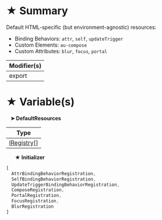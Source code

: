 # &#9733; Summary

Default HTML-specific (but environment-agnostic) resources:
- Binding Behaviors: `attr`, `self`, `updateTrigger`
- Custom Elements: `au-compose`
- Custom Attributes: `blur`, `focus`, `portal`

| Modifier(s)                            |
|----------------------------------------|
| export |

# &#9733; Variable(s)

&nbsp;&nbsp; **&#10148; DefaultResources**

| Type                        |
|-----------------------------|
| [IRegistry](/kernel/interface/di/iregistry.md)[] |

&nbsp;&nbsp;&nbsp;&nbsp;&nbsp; **&#9733; Initializer**

```ts
[
  AttrBindingBehaviorRegistration,
  SelfBindingBehaviorRegistration,
  UpdateTriggerBindingBehaviorRegistration,
  ComposeRegistration,
  PortalRegistration,
  FocusRegistration,
  BlurRegistration
]
```